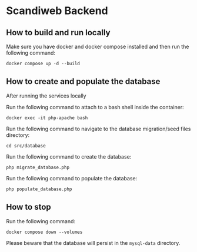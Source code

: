 # Scandiweb Backend

## How to build and run locally

Make sure you have docker and docker compose installed
and then run the following command:

```
docker compose up -d --build
```

## How to create and populate the database

After running the services locally

Run the following command to attach to a bash shell inside the container:

```
docker exec -it php-apache bash
```

Run the following command to navigate to the database migration/seed files directory:

```
cd src/database
```

Run the following command to create the database:

```
php migrate_database.php
```

Run the following command to populate the database:

```
php populate_database.php
```

## How to stop

Run the following command:

```
docker compose down --volumes
```

Please beware that the database will persist in the `mysql-data` directory.
